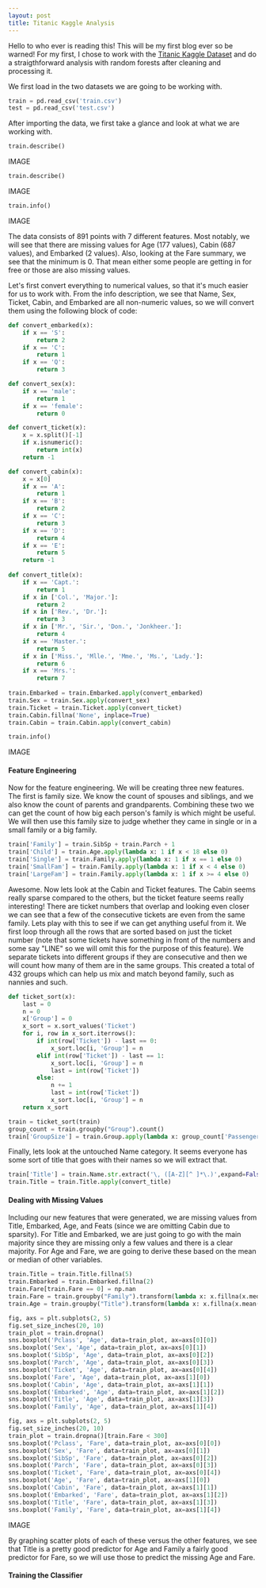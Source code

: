 ```yaml
---
layout: post
title: Titanic Kaggle Analysis
---
```


Hello to who ever is reading this! This will be my first blog ever so be warned! For my first, I chose to work with the [Titanic Kaggle Dataset](https://www.kaggle.com/c/titanic) and do a straigthforward analysis with random forests after cleaning and processing it.

We first load in the two datasets we are going to be working with.

```python
train = pd.read_csv('train.csv')
test = pd.read_csv('test.csv')
```

After importing the data, we first take a glance and look at what we are working with.

```python
train.describe()
```

IMAGE

```python
train.describe()
```
IMAGE

```python
train.info()
```

IMAGE

The data consists of 891 points with 7 different features. Most notably, we will see that there are missing values for Age (177 values), Cabin (687 values), and Embarked (2 values). Also, looking at the Fare summary, we see that the minimum is 0. That mean either some people are getting in for free or those are also missing values.

Let's first convert everything to numerical values, so that it's much easier for us to work with. From the info description, we see that Name, Sex, Ticket, Cabin, and Embarked are all non-numeric values, so we will convert them using the following block of code:

```python
def convert_embarked(x):
    if x == 'S':
        return 2
    if x == 'C':
        return 1
    if x == 'Q':
        return 3

def convert_sex(x):
    if x == 'male':
        return 1
    if x == 'female':
        return 0

def convert_ticket(x):
    x = x.split()[-1]
    if x.isnumeric():
        return int(x)
    return -1

def convert_cabin(x):
    x = x[0]
    if x == 'A':
        return 1
    if x == 'B':
        return 2
    if x == 'C':
        return 3
    if x == 'D':
        return 4
    if x == 'E':
        return 5
    return -1
    
def convert_title(x):
    if x == 'Capt.':
        return 1
    if x in ['Col.', 'Major.']:
        return 2
    if x in ['Rev.', 'Dr.']:
        return 3
    if x in ['Mr.', 'Sir.', 'Don.', 'Jonkheer.']:
        return 4
    if x == 'Master.':
        return 5
    if x in ['Miss.', 'Mlle.', 'Mme.', 'Ms.', 'Lady.']:
        return 6
    if x == 'Mrs.':
        return 7
        
train.Embarked = train.Embarked.apply(convert_embarked)
train.Sex = train.Sex.apply(convert_sex)
train.Ticket = train.Ticket.apply(convert_ticket)
train.Cabin.fillna('None', inplace=True)
train.Cabin = train.Cabin.apply(convert_cabin)

train.info()
```

IMAGE

#### Feature Engineering

Now for the feature engineering. We will be creating three new features. The first is family size. We know the count of spouses and siblings, and we also know the count of parents and grandparents. Combining these two we can get the count of how big each person's family is which might be useful. We will then use this family size to judge whether they came in single or in a small family or a big family.

```python
train['Family'] = train.SibSp + train.Parch + 1
train['Child'] = train.Age.apply(lambda x: 1 if x < 18 else 0)
train['Single'] = train.Family.apply(lambda x: 1 if x == 1 else 0)
train['SmallFam'] = train.Family.apply(lambda x: 1 if x < 4 else 0)
train['LargeFam'] = train.Family.apply(lambda x: 1 if x >= 4 else 0)
```

Awesome. Now lets look at the Cabin and Ticket features. The Cabin seems really sparse compared to the others, but the ticket feature seems really interesting! There are ticket numbers that overlap and looking even closer we can see that a few of the consecutive tickets are even from the same family. Lets play with this to see if we can get anything useful from it. We first loop through all the rows that are sorted based on just the ticket number (note that some tickets have something in front of the numbers and some say "LINE" so we will omit this for the purpose of this feature). We separate tickets into different groups if they are consecutive and then we will count how many of them are in the same groups. This created a total of 432 groups which can help us mix and match beyond family, such as nannies and such.

```python
def ticket_sort(x):
    last = 0
    n = 0
    x['Group'] = 0
    x_sort = x.sort_values('Ticket')
    for i, row in x_sort.iterrows():
        if int(row['Ticket']) - last == 0:
            x_sort.loc[i, 'Group'] = n
        elif int(row['Ticket']) - last == 1:
            x_sort.loc[i, 'Group'] = n
            last = int(row['Ticket'])
        else:
            n += 1
            last = int(row['Ticket'])
            x_sort.loc[i, 'Group'] = n
    return x_sort

train = ticket_sort(train)
group_count = train.groupby("Group").count()
train['GroupSize'] = train.Group.apply(lambda x: group_count['PassengerId'][x])
```

Finally, lets look at the untouched Name category. It seems everyone has some sort of title that goes with their names so we will extract that.

```python
train['Title'] = train.Name.str.extract('\, ([A-Z][^ ]*\.)',expand=False)
train.Title = train.Title.apply(convert_title)
```

#### Dealing with Missing Values

Including our new features that were generated, we are missing values from Title, Embarked, Age, and Feats (since we are omitting Cabin due to sparsity). For Title and Embarked, we are just going to go with the main majority since they are missing only a few values and there is a clear majority. For Age and Fare, we are going to derive these based on the mean or median of other variables.

```python
train.Title = train.Title.fillna(5)
train.Embarked = train.Embarked.fillna(2)
train.Fare[train.Fare == 0] = np.nan
train.Fare = train.groupby("Family").transform(lambda x: x.fillna(x.median())).Fare
train.Age = train.groupby("Title").transform(lambda x: x.fillna(x.mean())).Age

fig, axs = plt.subplots(2, 5)
fig.set_size_inches(20, 10)
train_plot = train.dropna()
sns.boxplot('Pclass', 'Age', data=train_plot, ax=axs[0][0])
sns.boxplot('Sex', 'Age', data=train_plot, ax=axs[0][1])
sns.boxplot('SibSp', 'Age', data=train_plot, ax=axs[0][2])
sns.boxplot('Parch', 'Age', data=train_plot, ax=axs[0][3])
sns.boxplot('Ticket', 'Age', data=train_plot, ax=axs[0][4])
sns.boxplot('Fare', 'Age', data=train_plot, ax=axs[1][0])
sns.boxplot('Cabin', 'Age', data=train_plot, ax=axs[1][1])
sns.boxplot('Embarked', 'Age', data=train_plot, ax=axs[1][2])
sns.boxplot('Title', 'Age', data=train_plot, ax=axs[1][3])
sns.boxplot('Family', 'Age', data=train_plot, ax=axs[1][4])

fig, axs = plt.subplots(2, 5)
fig.set_size_inches(20, 10)
train_plot = train.dropna()[train.Fare < 300]
sns.boxplot('Pclass', 'Fare', data=train_plot, ax=axs[0][0])
sns.boxplot('Sex', 'Fare', data=train_plot, ax=axs[0][1])
sns.boxplot('SibSp', 'Fare', data=train_plot, ax=axs[0][2])
sns.boxplot('Parch', 'Fare', data=train_plot, ax=axs[0][3])
sns.boxplot('Ticket', 'Fare', data=train_plot, ax=axs[0][4])
sns.boxplot('Age', 'Fare', data=train_plot, ax=axs[1][0])
sns.boxplot('Cabin', 'Fare', data=train_plot, ax=axs[1][1])
sns.boxplot('Embarked', 'Fare', data=train_plot, ax=axs[1][2])
sns.boxplot('Title', 'Fare', data=train_plot, ax=axs[1][3])
sns.boxplot('Family', 'Fare', data=train_plot, ax=axs[1][4])
```

IMAGE

By graphing scatter plots of each of these versus the other features, we see that Title is a pretty good predictor for Age and Family a fairly good predictor for Fare, so we will use those to predict the missing Age and Fare.

#### Training the Classifier


